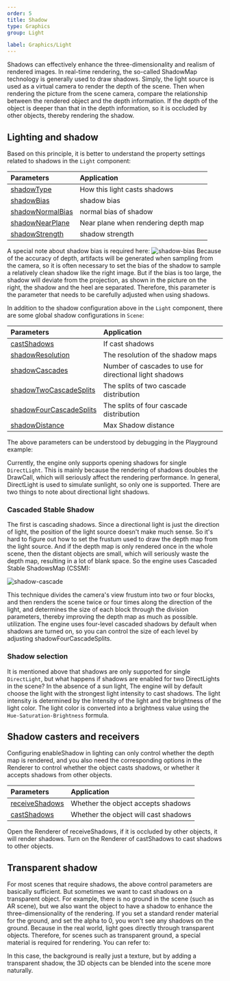 ```yaml
---
order: 5
title: Shadow
type: Graphics
group: Light

label: Graphics/Light
---
```


Shadows can effectively enhance the three-dimensionality and realism of rendered images. In real-time rendering, the
so-called ShadowMap technology is generally used to draw shadows. Simply, the light source is used as a virtual
camera to render the depth of the scene.
Then when rendering the picture from the scene camera, compare the relationship between the rendered object and the
depth information. If the depth of the object is deeper than that in the depth information, so it is occluded by other
objects, thereby rendering the shadow.

## Lighting and shadow

Based on this principle, it is better to understand the property settings related to shadows in the `Light` component:

| Parameters                                            | Application                         |
| :---------------------------------------------------- | :---------------------------------- |
| [shadowType](${api}core/Light#shadowType)             | How this light casts shadows        |
| [shadowBias](${api}core/Light#shadowBias)             | shadow bias                         |
| [shadowNormalBias](${api}core/Light#shadowNormalBias) | normal bias of shadow               |
| [shadowNearPlane](${api}core/Light#shadowNearPlane)   | Near plane when rendering depth map |
| [shadowStrength](${api}core/Light#shadowStrength)     | shadow strength                     |

A special note about shadow bias is required here:
![shadow-bias](https://gw.alipayobjects.com/mdn/rms_7c464e/afts/img/A*8q5MTbrlC7QAAAAAAAAAAAAAARQnAQ)
Because of the accuracy of depth, artifacts will be generated when sampling from the camera, so it is often necessary to
set the bias of the shadow to sample a relatively clean shadow like the right image.
But if the bias is too large, the shadow will deviate from the projection, as shown in the picture on the right, the
shadow and the heel are separated. Therefore, this parameter is the parameter that needs to be carefully adjusted when
using shadows.

In addition to the shadow configuration above in the `Light` component, there are some global shadow configurations in
`Scene`:

| Parameters                                                   | Application                                             |
| :----------------------------------------------------------- | :------------------------------------------------------ |
| [castShadows](${api}core/Scene#castShadows)                  | If cast shadows                                         |
| [shadowResolution](${api}core/Scene#shadowResolution)        | The resolution of the shadow maps                       |
| [shadowCascades](${api}core/Scene#shadowCascades)            | Number of cascades to use for directional light shadows |
| [shadowTwoCascadeSplits](${api}core/Scene#shadowTwoCascadeSplits) | The splits of two cascade distribution                  |
| [shadowFourCascadeSplits](${api}core/Scene#shadowFourCascadeSplits) | The splits of four cascade distribution                 |
| [shadowDistance](${api}core/Scene#shadowDistance)            | Max Shadow distance                                     |

The above parameters can be understood by debugging in the Playground example:  

<playground src="cascaded-shadow.ts"></playground>

Currently, the engine only supports opening shadows for single `DirectLight`. This is mainly because the rendering of shadows
doubles the DrawCall, which will seriously affect the rendering performance.
In general, DirectLight is used to simulate sunlight, so only one is supported. There are two things to note about
directional light shadows.

### Cascaded Stable Shadow

The first is cascading shadows. Since a directional light is just the direction of light, the position of the light
source doesn't make much sense. So it's hard to figure out how to set the frustum used to draw the depth map from the
light source.
And if the depth map is only rendered once in the whole scene, then the distant objects are small, which will seriously
waste the depth map, resulting in a lot of blank space. So the engine uses Cascaded Stable ShadowsMap (CSSM):

![shadow-cascade](https://gw.alipayobjects.com/mdn/rms_7c464e/afts/img/A*R_ESQpQuP3wAAAAAAAAAAAAAARQnAQ)

This technique divides the camera's view frustum into two or four blocks, and then renders the scene twice or four times
along the direction of the light, and determines the size of each block through the division parameters, thereby
improving the depth map as much as possible. utilization.
The engine uses four-level cascaded shadows by default when shadows are turned on, so you can control the size of each
level by adjusting shadowFourCascadeSplits.

### Shadow selection

It is mentioned above that shadows are only supported for single `DirectLight`, but what happens if shadows are enabled for
two DirectLights in the scene? In the absence of a sun light,
The engine will by default choose the light with the strongest light intensity to cast shadows. The light intensity is
determined by the Intensity of the light and the brightness of the light color. The light color is converted into a
brightness value using the `Hue-Saturation-Brightness` formula.

## Shadow casters and receivers

Configuring enableShadow in lighting can only control whether the depth map is rendered, and you also need the
corresponding options in the Renderer to control whether the object casts shadows, or whether it accepts shadows from
other objects.

| Parameters                                           | Application                          |
| :--------------------------------------------------- | :----------------------------------- |
| [receiveShadows](${api}core/Renderer#receiveShadows) | Whether the object accepts shadows   |
| [castShadows](${api}core/Renderer#castShadows)       | Whether the object will cast shadows |

Open the Renderer of receiveShadows, if it is occluded by other objects, it will render shadows. Turn on the Renderer of
castShadows to cast shadows to other objects.

## Transparent shadow

For most scenes that require shadows, the above control parameters are basically sufficient. But sometimes we want to
cast shadows on a transparent object. For example, there is no ground in the scene (such as AR scene), but we also
want the object to have a shadow to enhance the three-dimensionality of the rendering.
If you set a standard render material for the ground, and set the alpha to 0, you won't see any shadows on the ground.
Because in the real world, light goes directly through transparent objects.
Therefore, for scenes such as transparent ground, a special material is required for rendering. You can refer to:

<playground src="transparent-shadow.ts"></playground>

In this case, the background is really just a texture, but by adding a transparent shadow, the 3D
objects can be blended into the scene more naturally.